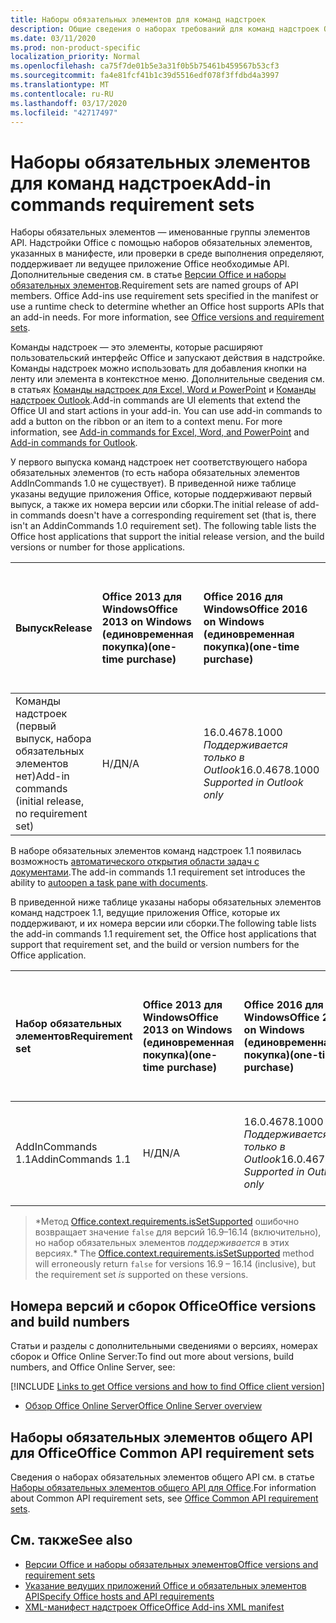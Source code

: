 ```yaml
---
title: Наборы обязательных элементов для команд надстроек
description: Общие сведения о наборах требований для команд надстроек Office
ms.date: 03/11/2020
ms.prod: non-product-specific
localization_priority: Normal
ms.openlocfilehash: ca75f7de01b5e3a31f0b5b75461b459567b53cf3
ms.sourcegitcommit: fa4e81fcf41b1c39d5516edf078f3ffdbd4a3997
ms.translationtype: MT
ms.contentlocale: ru-RU
ms.lasthandoff: 03/17/2020
ms.locfileid: "42717497"
---
```

# <a name="add-in-commands-requirement-sets"></a><span data-ttu-id="17c9c-103">Наборы обязательных элементов для команд надстроек</span><span class="sxs-lookup"><span data-stu-id="17c9c-103">Add-in commands requirement sets</span></span>

<span data-ttu-id="17c9c-p101">Наборы обязательных элементов — именованные группы элементов API. Надстройки Office с помощью наборов обязательных элементов, указанных в манифесте, или проверки в среде выполнения определяют, поддерживает ли ведущее приложение Office необходимые API. Дополнительные сведения см. в статье [Версии Office и наборы обязательных элементов](../../develop/office-versions-and-requirement-sets.md).</span><span class="sxs-lookup"><span data-stu-id="17c9c-p101">Requirement sets are named groups of API members. Office Add-ins use requirement sets specified in the manifest or use a runtime check to determine whether an Office host supports APIs that an add-in needs. For more information, see [Office versions and requirement sets](../../develop/office-versions-and-requirement-sets.md).</span></span>

<span data-ttu-id="17c9c-p102">Команды надстроек — это элементы, которые расширяют пользовательский интерфейс Office и запускают действия в надстройке. Команды надстроек можно использовать для добавления кнопки на ленту или элемента в контекстное меню. Дополнительные сведения см. в статьях [Команды надстроек для Excel, Word и PowerPoint](../../design/add-in-commands.md) и [Команды надстроек Outlook](../../outlook/add-in-commands-for-outlook.md).</span><span class="sxs-lookup"><span data-stu-id="17c9c-p102">Add-in commands are UI elements that extend the Office UI and start actions in your add-in. You can use add-in commands to add a button on the ribbon or an item to a context menu. For more information, see [Add-in commands for Excel, Word, and PowerPoint](../../design/add-in-commands.md) and [Add-in commands for Outlook](../../outlook/add-in-commands-for-outlook.md).</span></span>

<span data-ttu-id="17c9c-p103">У первого выпуска команд надстроек нет соответствующего набора обязательных элементов (то есть набора обязательных элементов AddInCommands 1.0 не существует). В приведенной ниже таблице указаны ведущие приложения Office, которые поддерживают первый выпуск, а также их номера версии или сборки.</span><span class="sxs-lookup"><span data-stu-id="17c9c-p103">The initial release of add-in commands doesn't have a corresponding requirement set (that is, there isn't an AddinCommands 1.0 requirement set). The following table lists the Office host applications that support the initial release version, and the build versions or number for those applications.</span></span>  

| <span data-ttu-id="17c9c-112">Выпуск</span><span class="sxs-lookup"><span data-stu-id="17c9c-112">Release</span></span>   |  <span data-ttu-id="17c9c-113">Office 2013 для Windows</span><span class="sxs-lookup"><span data-stu-id="17c9c-113">Office 2013 on Windows</span></span><br><span data-ttu-id="17c9c-114">(единовременная покупка)</span><span class="sxs-lookup"><span data-stu-id="17c9c-114">(one-time purchase)</span></span> | <span data-ttu-id="17c9c-115">Office 2016 для Windows</span><span class="sxs-lookup"><span data-stu-id="17c9c-115">Office 2016 on Windows</span></span><br><span data-ttu-id="17c9c-116">(единовременная покупка)</span><span class="sxs-lookup"><span data-stu-id="17c9c-116">(one-time purchase)</span></span> | <span data-ttu-id="17c9c-117">Office 2019 для Windows</span><span class="sxs-lookup"><span data-stu-id="17c9c-117">Office 2019 on Windows</span></span><br><span data-ttu-id="17c9c-118">(единовременная покупка)</span><span class="sxs-lookup"><span data-stu-id="17c9c-118">(one-time purchase)</span></span> | <span data-ttu-id="17c9c-119">Office для Windows</span><span class="sxs-lookup"><span data-stu-id="17c9c-119">Office on Windows</span></span><br><span data-ttu-id="17c9c-120">(версия, подключенная к подписке на Office 365)</span><span class="sxs-lookup"><span data-stu-id="17c9c-120">(connected to Office 365 subscription)</span></span>   |  <span data-ttu-id="17c9c-121">Office для iPad</span><span class="sxs-lookup"><span data-stu-id="17c9c-121">Office on iPad</span></span><br><span data-ttu-id="17c9c-122">(версия, подключенная к подписке на Office 365)</span><span class="sxs-lookup"><span data-stu-id="17c9c-122">(connected to Office 365 subscription)</span></span>  |  <span data-ttu-id="17c9c-123">Office для Mac</span><span class="sxs-lookup"><span data-stu-id="17c9c-123">Office on Mac</span></span><br><span data-ttu-id="17c9c-124">(версия, подключенная к подписке на Office 365)</span><span class="sxs-lookup"><span data-stu-id="17c9c-124">(connected to Office 365 subscription)</span></span>  | <span data-ttu-id="17c9c-125">Office в Интернете</span><span class="sxs-lookup"><span data-stu-id="17c9c-125">Office on the web</span></span>  |
|:-----|:-----|:-----|:-----|:-----|:-----|:-----|:-----|
| <span data-ttu-id="17c9c-126">Команды надстроек (первый выпуск, набора обязательных элементов нет)</span><span class="sxs-lookup"><span data-stu-id="17c9c-126">Add-in commands (initial release, no requirement set)</span></span> | <span data-ttu-id="17c9c-127">Н/Д</span><span class="sxs-lookup"><span data-stu-id="17c9c-127">N/A</span></span> | <span data-ttu-id="17c9c-128">16.0.4678.1000 *Поддерживается только в Outlook*</span><span class="sxs-lookup"><span data-stu-id="17c9c-128">16.0.4678.1000 *Supported in Outlook only*</span></span> | <span data-ttu-id="17c9c-129">Версия 1809 (сборка 10827.20150) или более поздняя</span><span class="sxs-lookup"><span data-stu-id="17c9c-129">Version 1809 (Build 10827.20150) or later</span></span> |<span data-ttu-id="17c9c-130">Версия 1603 (сборка 6769.0000) или более поздняя</span><span class="sxs-lookup"><span data-stu-id="17c9c-130">Version 1603 (Build 6769.0000) or later</span></span> | <span data-ttu-id="17c9c-131">Н/Д</span><span class="sxs-lookup"><span data-stu-id="17c9c-131">N/A</span></span> | <span data-ttu-id="17c9c-132">15.33 или более поздняя версия</span><span class="sxs-lookup"><span data-stu-id="17c9c-132">15.33 or later</span></span>| <span data-ttu-id="17c9c-133">Январь 2016 г.</span><span class="sxs-lookup"><span data-stu-id="17c9c-133">January 2016</span></span> |

<span data-ttu-id="17c9c-134">В наборе обязательных элементов команд надстроек 1.1 появилась возможность [автоматического открытия области задач с документами](../../develop/automatically-open-a-task-pane-with-a-document.md).</span><span class="sxs-lookup"><span data-stu-id="17c9c-134">The add-in commands 1.1 requirement set introduces the ability to [autoopen a task pane with documents](../../develop/automatically-open-a-task-pane-with-a-document.md).</span></span>

<span data-ttu-id="17c9c-135">В приведенной ниже таблице указаны наборы обязательных элементов команд надстроек 1.1, ведущие приложения Office, которые их поддерживают, и их номера версии или сборки.</span><span class="sxs-lookup"><span data-stu-id="17c9c-135">The following table lists the add-in commands 1.1 requirement set, the Office host applications that support that requirement set, and the build or version numbers for the Office application.</span></span>

|  <span data-ttu-id="17c9c-136">Набор обязательных элементов</span><span class="sxs-lookup"><span data-stu-id="17c9c-136">Requirement set</span></span>  |  <span data-ttu-id="17c9c-137">Office 2013 для Windows</span><span class="sxs-lookup"><span data-stu-id="17c9c-137">Office 2013 on Windows</span></span><br><span data-ttu-id="17c9c-138">(единовременная покупка)</span><span class="sxs-lookup"><span data-stu-id="17c9c-138">(one-time purchase)</span></span> | <span data-ttu-id="17c9c-139">Office 2016 для Windows</span><span class="sxs-lookup"><span data-stu-id="17c9c-139">Office 2016 on Windows</span></span><br><span data-ttu-id="17c9c-140">(единовременная покупка)</span><span class="sxs-lookup"><span data-stu-id="17c9c-140">(one-time purchase)</span></span> | <span data-ttu-id="17c9c-141">Office 2019 для Windows</span><span class="sxs-lookup"><span data-stu-id="17c9c-141">Office 2019 on Windows</span></span><br><span data-ttu-id="17c9c-142">(единовременная покупка)</span><span class="sxs-lookup"><span data-stu-id="17c9c-142">(one-time purchase)</span></span> | <span data-ttu-id="17c9c-143">Office для Windows</span><span class="sxs-lookup"><span data-stu-id="17c9c-143">Office on Windows</span></span><br><span data-ttu-id="17c9c-144">(версия, подключенная к подписке на Office 365)</span><span class="sxs-lookup"><span data-stu-id="17c9c-144">(connected to Office 365 subscription)</span></span>   |  <span data-ttu-id="17c9c-145">Office для iPad</span><span class="sxs-lookup"><span data-stu-id="17c9c-145">Office on iPad</span></span><br><span data-ttu-id="17c9c-146">(версия, подключенная к подписке на Office 365)</span><span class="sxs-lookup"><span data-stu-id="17c9c-146">(connected to Office 365 subscription)</span></span>  |  <span data-ttu-id="17c9c-147">Office для Mac</span><span class="sxs-lookup"><span data-stu-id="17c9c-147">Office on Mac</span></span><br><span data-ttu-id="17c9c-148">(версия, подключенная к подписке на Office 365)</span><span class="sxs-lookup"><span data-stu-id="17c9c-148">(connected to Office 365 subscription)</span></span>  | <span data-ttu-id="17c9c-149">Office в Интернете</span><span class="sxs-lookup"><span data-stu-id="17c9c-149">Office on the web</span></span>  |  
|:-----|:-----|:-----|:-----|:-----|:-----|:-----|:-----|
| <span data-ttu-id="17c9c-150">AddInCommands 1.1</span><span class="sxs-lookup"><span data-stu-id="17c9c-150">AddinCommands 1.1</span></span>  | <span data-ttu-id="17c9c-151">Н/Д</span><span class="sxs-lookup"><span data-stu-id="17c9c-151">N/A</span></span> | <span data-ttu-id="17c9c-152">16.0.4678.1000 *Поддерживается только в Outlook*</span><span class="sxs-lookup"><span data-stu-id="17c9c-152">16.0.4678.1000 *Supported in Outlook only*</span></span>  | <span data-ttu-id="17c9c-153">Версия 1809 (сборка 10827.20150) или более поздняя</span><span class="sxs-lookup"><span data-stu-id="17c9c-153">Version 1809 (Build 10827.20150) or later</span></span> | <span data-ttu-id="17c9c-154">Версия 1705 (сборка 8121.1000) или более поздняя</span><span class="sxs-lookup"><span data-stu-id="17c9c-154">Version 1705 (Build 8121.1000) or later</span></span> | <span data-ttu-id="17c9c-155">Н/Д</span><span class="sxs-lookup"><span data-stu-id="17c9c-155">N/A</span></span> | <span data-ttu-id="17c9c-156">15.34 или более поздняя версия\*</span><span class="sxs-lookup"><span data-stu-id="17c9c-156">15.34 or later\*</span></span>| <span data-ttu-id="17c9c-157">Май 2017 г.</span><span class="sxs-lookup"><span data-stu-id="17c9c-157">May 2017</span></span> |

><span data-ttu-id="17c9c-158">\*Метод [Office.context.requirements.isSetSupported](/javascript/api/office/office.requirementsetsupport#issetsupported-name--minversion-) ошибочно возвращает значение `false` для версий 16.9&ndash;16.14 (включительно), но набор обязательных элементов *поддерживается* в этих версиях.</span><span class="sxs-lookup"><span data-stu-id="17c9c-158">\* The [Office.context.requirements.isSetSupported](/javascript/api/office/office.requirementsetsupport#issetsupported-name--minversion-) method will erroneously return `false` for versions 16.9 &ndash; 16.14 (inclusive), but the requirement set *is* supported on these versions.</span></span>

## <a name="office-versions-and-build-numbers"></a><span data-ttu-id="17c9c-159">Номера версий и сборок Office</span><span class="sxs-lookup"><span data-stu-id="17c9c-159">Office versions and build numbers</span></span>

<span data-ttu-id="17c9c-160">Статьи и разделы с дополнительными сведениями о версиях, номерах сборок и Office Online Server:</span><span class="sxs-lookup"><span data-stu-id="17c9c-160">To find out more about versions, build numbers, and Office Online Server, see:</span></span>

[!INCLUDE [Links to get Office versions and how to find Office client version](../../includes/links-get-office-versions-builds.md)]
- [<span data-ttu-id="17c9c-161">Обзор Office Online Server</span><span class="sxs-lookup"><span data-stu-id="17c9c-161">Office Online Server overview</span></span>](/officeonlineserver/office-online-server-overview)

## <a name="office-common-api-requirement-sets"></a><span data-ttu-id="17c9c-162">Наборы обязательных элементов общего API для Office</span><span class="sxs-lookup"><span data-stu-id="17c9c-162">Office Common API requirement sets</span></span>

<span data-ttu-id="17c9c-163">Сведения о наборах обязательных элементов общего API см. в статье [Наборы обязательных элементов общего API для Office](office-add-in-requirement-sets.md).</span><span class="sxs-lookup"><span data-stu-id="17c9c-163">For information about Common API requirement sets, see [Office Common API requirement sets](office-add-in-requirement-sets.md).</span></span>

## <a name="see-also"></a><span data-ttu-id="17c9c-164">См. также</span><span class="sxs-lookup"><span data-stu-id="17c9c-164">See also</span></span>

- [<span data-ttu-id="17c9c-165">Версии Office и наборы обязательных элементов</span><span class="sxs-lookup"><span data-stu-id="17c9c-165">Office versions and requirement sets</span></span>](../../develop/office-versions-and-requirement-sets.md)
- [<span data-ttu-id="17c9c-166">Указание ведущих приложений Office и обязательных элементов API</span><span class="sxs-lookup"><span data-stu-id="17c9c-166">Specify Office hosts and API requirements</span></span>](../../develop/specify-office-hosts-and-api-requirements.md)
- [<span data-ttu-id="17c9c-167">XML-манифест надстроек Office</span><span class="sxs-lookup"><span data-stu-id="17c9c-167">Office Add-ins XML manifest</span></span>](../../develop/add-in-manifests.md)
